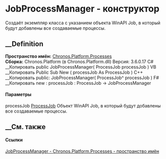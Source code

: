 # JobProcessManager - конструктор
Создаёт экземпляр класса с указанием объекта WinAPI Job, в который будут
добавлены все создаваемые процессы.
## __Definition
 **Пространство имён:**
[Chronos.Platform.Processes](N_Chronos_Platform_Processes.htm)  
 **Сборка:** Chronos.Platform (в Chronos.Platform.dll) Версия: 3.6.0.17
C# __Копировать
     public JobProcessManager(
    	ProcessJob processJob
    )
VB __Копировать
     Public Sub New ( 
    	processJob As ProcessJob
    )
C++ __Копировать
     public:
    JobProcessManager(
    	ProcessJob^ processJob
    )
F# __Копировать
     new : 
            processJob : ProcessJob -> JobProcessManager
#### Параметры
processJob [ProcessJob](T_Chronos_Platform_Processes_ProcessJob.htm)
    Объект WinAPI Job, в который будут добавлены все создаваемые процессы.
##  __См. также
#### Ссылки
[JobProcessManager - ](T_Chronos_Platform_Processes_JobProcessManager.htm)
[Chronos.Platform.Processes - пространство
имён](N_Chronos_Platform_Processes.htm)
